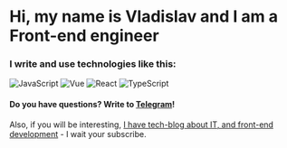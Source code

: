 # Hi, my name is **Vladislav** and I am a Front-end engineer
### I write and use technologies like this:
![JavaScript](https://img.shields.io/badge/-JavaScript-ffffff?style=for-the-badge&logo=javascript)
![Vue](https://img.shields.io/badge/-Vue-ffffff?style=for-the-badge&logo=vue)
![React](https://img.shields.io/badge/-React-ffffff?style=for-the-badge&logo=react)
![TypeScript](https://img.shields.io/badge/-TypeScript-ffffff?style=for-the-badge&logo=typescript)

#### Do you have questions? Write to [Telegram](https://t.me/onetwothreedrrink)!

Also, if you will be interesting, [I have tech-blog about IT, and front-end development](https://instagram.com/vladisnan) - I wait your subscribe.
